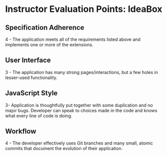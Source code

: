 # Instructor Evaluation Points: IdeaBox

## Specification Adherence

4 - The application meets all of the requirements listed above and implements one or more of the extensions.

## User Interface

3 - The application has many strong pages/interactions, but a few holes in lesser-used functionality.

## JavaScript Style

3- Application is thoughtfully put together with some duplication and no major bugs. Developer can speak to choices made in the code and knows what every line of code is doing.

## Workflow

4 - The developer effectively uses Git branches and many small, atomic commits that document the evolution of their application.
